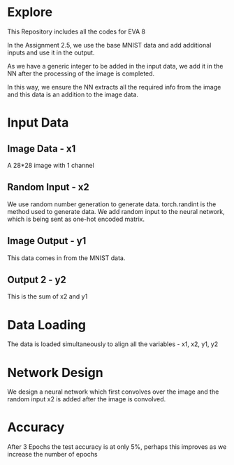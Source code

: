 # Explore

This Repository includes all the codes for EVA 8

In the Assignment 2.5, we use the base MNIST data and add additional inputs and use it in the output.

As we have a generic integer to be added in the input data, we add it in the NN after the processing of the image is completed.

In this way, we ensure the NN extracts all the required info from the image and this data is an addition to the image data.

# Input Data

## Image Data - x1

A 28*28 image with 1 channel

## Random Input - x2

We use random number generation to generate data. torch.randint is the method used to generate data.
We add random input to the neural network, which is being sent as one-hot encoded matrix.

## Image Output - y1

This data comes in from the MNIST data.

## Output 2 - y2

This is the sum of x2 and y1

# Data Loading

The data is loaded simultaneously to align all the variables - x1, x2, y1, y2

# Network Design

We design a neural network which first convolves over the image and the random input x2 is added after the image is convolved.

# Accuracy
After 3 Epochs the test accuracy is at only 5%, perhaps this improves as we increase the number of epochs

